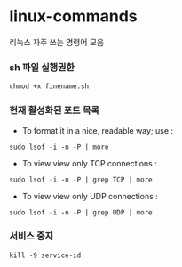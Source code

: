 # linux-commands
리눅스 자주 쓰는 명령어 모음

### sh 파일 실행권한
```
chmod +x finename.sh
```

### 현재 활성화된 포트 목록
* To format it in a nice, readable way; use :
```
sudo lsof -i -n -P | more
```
* To view view only TCP connections :
```
sudo lsof -i -n -P | grep TCP | more
```
* To view view only UDP connections :
```
sudo lsof -i -n -P | grep UDP | more
```

### 서비스 중지
```
kill -9 service-id
```
